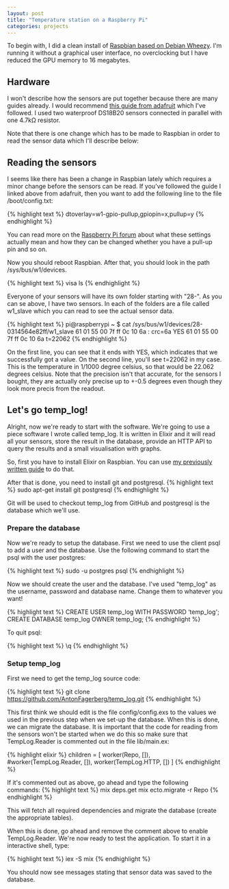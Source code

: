```yaml
---
layout: post
title: "Temperature station on a Raspberry Pi"
categories: projects
---
```


To begin with, I did a clean install of [Raspbian based on Debian Wheezy](http://raspbian.org/). I'm running it without a graphical user interface, no overclocking but I have reduced the GPU memory to 16 megabytes.

## Hardware
I won't describe how the sensors are put together because there are many guides already. I would recommend [this guide from adafruit](https://learn.adafruit.com/downloads/pdf/adafruits-raspberry-pi-lesson-11-ds18b20-temperature-sensing.pdf) which I've followed. I used two waterproof DS18B20 sensors connected in parallel with one 4.7kΩ resistor. 

Note that there is one change which has to be made to Raspbian in order to read the sensor data which I'll describe below:

## Reading the sensors
I seems like there has been a change in Raspbian lately which requires a minor change before the sensors can be read. If you've followed the guide I linked above from adafruit, then you want to add the following line to the file /boot/config.txt:

{% highlight text %}
dtoverlay=w1-gpio-pullup,gpiopin=x,pullup=y
{% endhighlight %}

You can read more on the [Raspberry Pi forum](http://www.raspberrypi.org/forums/viewtopic.php?f=28&t=97314) about what these settings actually mean and how they can be changed whether you have a pull-up pin and so on.

Now you should reboot Raspbian. After that, you should look in the path /sys/bus/w1/devices.

{% highlight text %}
visa ls
{% endhighlight %}

Everyone of your sensors will have its own folder starting with "28-". As you can se above, I have two sensors. In each of the folders are a file called w1_slave which you can read to see the actual sensor data.

{% highlight text %}
pi@raspberrypi ~ $ cat /sys/bus/w1/devices/28-0314564e82ff/w1_slave
61 01 55 00 7f ff 0c 10 6a : crc=6a YES
61 01 55 00 7f ff 0c 10 6a t=22062
{% endhighlight %}

On the first line, you can see that it ends with YES, which indicates that we successfully got a value. On the second line, you'll see t=22062 in my case. This is the temperature in 1/1000 degree celsius, so that would be 22.062 degrees celsius. Note that the precision isn't that accurate, for the sensors I bought, they are actually only precise up to +-0.5 degrees even though they look more precis from the readout.

## Let's go temp_log!
Alright, now we're ready to start with the software. We're going to use a piece software I wrote called temp_log. It is written in Elixir and it will read all your sensors, store the result in the database, provide an HTTP API to query the results and a small visualisation with graphs.

So, first you have to install Elixir on Raspbian. You can use [my previously written guide](http://www.antonfagerberg.com/texts/elixir-on-raspberry-pi/) to do that.

After that is done, you need to install git and postgresql.
{% highlight text %}
sudo apt-get install git postgresql
{% endhighlight %}

Git will be used to checkout temp_log from GitHub and postgresql is the database which we'll use.

### Prepare the database
Now we're ready to setup the database. First we need to use the client psql to add a user and the database. Use the following command to start the psql with the user postgres:

{% highlight text %}
sudo -u postgres psql
{% endhighlight %}

Now we should create the user and the database. I've used "temp_log" as the username, password and database name. Change them to whatever you want!

{% highlight text %}
CREATE USER temp_log WITH PASSWORD ‘temp_log';
CREATE DATABASE temp_log OWNER temp_log;
{% endhighlight %}

To quit psql:

{% highlight text %}
\q
{% endhighlight %}

### Setup temp_log
First we need to get the temp_log source code:

{% highlight text %}
git clone https://github.com/AntonFagerberg/temp_log.git
{% endhighlight %}

This first think we should edit is the file config/config.exs to the values we used in the previous step when we set-up the database. When this is done, we can migrate the database. It is important that the code for reading from the sensors won't be started when we do this so make sure that TempLog.Reader is commented out in the file lib/main.ex:

{% highlight elixir %}
children = [
  worker(Repo, []),
  #worker(TempLog.Reader, []),
  worker(TempLog.HTTP, [])
]
{% endhighlight %}

If it's commented out as above, go ahead and type the following commands:
{% highlight text %}
mix deps.get
mix ecto.migrate -r Repo
{% endhighlight %}

This will fetch all required dependencies and migrate the database (create the appropriate tables).

When this is done, go ahead and remove the comment above to enable TempLog.Reader. We're now ready to test the application. To start it in a interactive shell, type:

{% highlight text %}
iex -S mix
{% endhighlight %}

You should now see messages stating that sensor data was saved to the database.